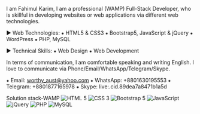 I am Fahimul Karim, I am a professional (WAMP) Full-Stack Developer, who is skillful in developing websites or web applications via different web technologies.

► Web Technologies:
⁕ HTML5 & CSS3
⁕ Bootstrap5, JavaScript & jQuery
⁕ WordPress
⁕ PHP, MySQL

► Technical Skills:
⁕ Web Design
⁕ Web Development

In terms of communication, I am comfortable speaking and writing English. I love to communicate via Phone/Email/WhatsApp/Telegram/Skype.

⁕ Email: worthy_aust@yahoo.com
⁕ WhatsApp: +8801630195553
⁕ Telegram: +8801877165978
⁕ Skype: live:.cid.89dea7a8471b1a5d


Solution stack-WAMP
![HTML 5](https://user-images.githubusercontent.com/64401158/163113467-a5f706ea-e245-4139-9f36-7b9fd57501a3.png) ![CSS 3](https://user-images.githubusercontent.com/64401158/163113475-32c87a90-4e66-43b7-a140-a8777a3a0d66.jpeg) ![Bootstrap 5](https://user-images.githubusercontent.com/64401158/163113497-a1affb76-4485-4c48-a347-3e586561f4ec.jpeg) ![JavaScript](https://user-images.githubusercontent.com/64401158/163113520-e229bfbf-1c0d-4cf3-b385-d1cd7a299ec7.png) ![jQuery](https://user-images.githubusercontent.com/64401158/163113532-c0dcfe2b-cde0-4c15-bd19-6c87f8abf2ac.jpeg) ![PHP](https://user-images.githubusercontent.com/64401158/163113551-0795a492-aa1c-404b-a592-4cbb7f1f4516.png) ![MySQL](https://user-images.githubusercontent.com/64401158/163113571-10bd0aaf-a6bd-4989-8dd9-06ee670cd990.jpeg)
